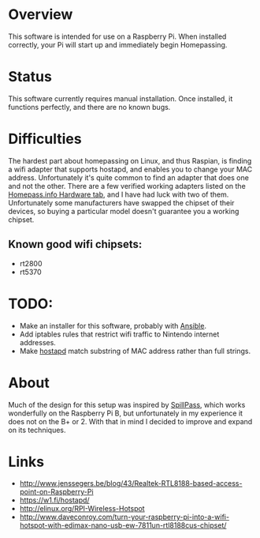 # Overview

This software is intended for use on a Raspberry Pi. When installed correctly, your Pi will
start up and immediately begin Homepassing.

# Status

This software currently requires manual installation. Once installed, it functions perfectly,
and there are no known bugs.

# Difficulties

The hardest part about homepassing on Linux, and thus Raspian, is finding a wifi adapter that
supports hostapd, and enables you to change your MAC address. Unfortunately it's quite common
to find an adapter that does one and not the other. There are a few verified working adapters
listed on the [Homepass.info Hardware tab](https://docs.google.com/a/zoosk.com/spreadsheet/lv?key=0AvvH5W4E2lIwdEFCUkxrM085ZGp0UkZlenp6SkJablE&f=true&noheader=true&gid=2),
and I have had luck with two of them. Unfortunately some manufacturers have swapped the chipset
of their devices, so buying a particular model doesn't guarantee you a working chipset.

## Known good wifi chipsets:
- rt2800
- rt5370

# TODO:

- Make an installer for this software, probably with [Ansible](http://www.ansible.com/).
- Add iptables rules that restrict wifi traffic to Nintendo internet addresses.
- Make [hostapd](https://w1.fi/hostapd/) match substring of MAC address rather than full strings.

# About

Much of the design for this setup was inspired by [SpillPass](http://www.spillmonkey.com/?page_id=5), which works wonderfully on the Raspberry Pi B, but unfortunately in my experience it does not on the B+ or 2.  With that in mind I decided to improve and expand on its techniques.

# Links
- http://www.jenssegers.be/blog/43/Realtek-RTL8188-based-access-point-on-Raspberry-Pi
- https://w1.fi/hostapd/
- http://elinux.org/RPI-Wireless-Hotspot
- http://www.daveconroy.com/turn-your-raspberry-pi-into-a-wifi-hotspot-with-edimax-nano-usb-ew-7811un-rtl8188cus-chipset/

